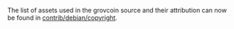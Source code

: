 The list of assets used in the grovcoin source and their attribution can now be found in [contrib/debian/copyright](../contrib/debian/copyright).
